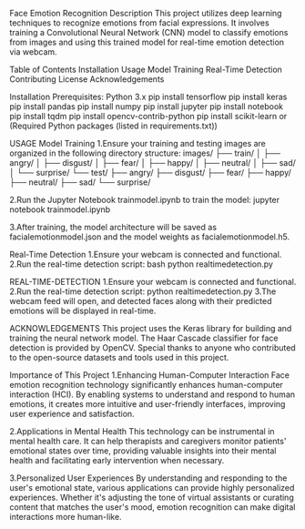 Face Emotion Recognition
Description
This project utilizes deep learning techniques to recognize emotions from facial expressions. It involves training a Convolutional Neural Network (CNN) model to classify emotions from images and using this trained model for real-time emotion detection via webcam.

Table of Contents
Installation
Usage
Model Training
Real-Time Detection
Contributing
License
Acknowledgements

Installation
Prerequisites:
Python 3.x
pip install tensorflow
pip install keras
pip install pandas
pip install numpy
pip install jupyter
pip install notebook
pip install tqdm
pip install opencv-contrib-python
pip install scikit-learn
or
(Required Python packages (listed in requirements.txt))


USAGE
 Model Training
 1.Ensure your training and testing images are organized in the following directory structure:
     images/
├── train/
│   ├── angry/
│   ├── disgust/
│   ├── fear/
│   ├── happy/
│   ├── neutral/
│   ├── sad/
│   └── surprise/
└── test/
    ├── angry/
    ├── disgust/
    ├── fear/
    ├── happy/
    ├── neutral/
    ├── sad/
    └── surprise/

 2.Run the Jupyter Notebook trainmodel.ipynb to train the model:
           jupyter notebook trainmodel.ipynb
     
 3.After training, the model architecture will be saved as facialemotionmodel.json and the model weights as facialemotionmodel.h5.

Real-Time Detection
 1.Ensure your webcam is connected and functional.
 2.Run the real-time detection script:
   bash
   python realtimedetection.py



REAL-TIME-DETECTION
 1.Ensure your webcam is connected and functional.
 2.Run the real-time detection script:
  python realtimedetection.py
 3.The webcam feed will open, and detected faces along with their predicted emotions will be  displayed in real-time.



ACKNOWLEDGEMENTS
This project uses the Keras library for building and training the neural network model.
The Haar Cascade classifier for face detection is provided by OpenCV.
Special thanks to anyone who contributed to the open-source datasets and tools used in this project.



Importance of This Project
1.Enhancing Human-Computer Interaction
Face emotion recognition technology significantly enhances human-computer interaction (HCI). By enabling systems to understand and respond to human emotions, it creates more intuitive and user-friendly interfaces, improving user experience and satisfaction.

2.Applications in Mental Health
This technology can be instrumental in mental health care. It can help therapists and caregivers monitor patients' emotional states over time, providing valuable insights into their mental health and facilitating early intervention when necessary.

3.Personalized User Experiences
By understanding and responding to the user's emotional state, various applications can provide highly personalized experiences. Whether it's adjusting the tone of virtual assistants or curating content that matches the user's mood, emotion recognition can make digital interactions more human-like.